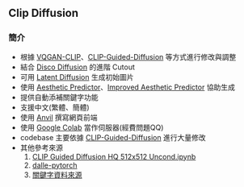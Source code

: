 ## Clip Diffusion

### 簡介
- 根據 [VQGAN-CLIP](https://colab.research.google.com/drive/1go6YwMFe5MX6XM9tv-cnQiSTU50N9EeT?fbclid=IwAR30ZqxIJG0-2wDukRydFA3jU5OpLHrlC_Sg1iRXqmoTkEhaJtHdRi6H7AI)、[CLIP-Guided-Diffusion](https://github.com/afiaka87/clip-guided-diffusion) 等方式進行修改與調整
- 結合 [Disco Diffusion](https://github.com/alembics/disco-diffusion) 的進階 Cutout
- 可用 [Latent Diffusion](https://github.com/CompVis/latent-diffusion) 生成初始圖片
- 使用 [Aesthetic Predictor](https://github.com/LAION-AI/aesthetic-predictor)、[Improved Aesthetic Predictor](https://github.com/christophschuhmann/improved-aesthetic-predictor) 協助生成
- 提供自動添補關鍵字功能
- 支援中文(繁體、簡體)
- 使用 [Anvil](https://anvil.works/) 撰寫網頁前端
- 使用 [Google Colab](https://colab.research.google.com/notebooks/welcome.ipynb?hl=zh-tw) 當作伺服器(經費問題QQ)
- codebase 主要依據 [CLIP-Guided-Diffusion](https://github.com/afiaka87/clip-guided-diffusion) 進行大量修改
- 其他參考來源
  1. [CLIP Guided Diffusion HQ 512x512 Uncond.ipynb](https://colab.research.google.com/drive/1QBsaDAZv8np29FPbvjffbE1eytoJcsgA)
  2. [dalle-pytorch](https://github.com/lucidrains/DALLE-pytorch)
  3. [關鍵字資料來源](https://docs.google.com/spreadsheets/d/1j7zaDi_PkndizQ2pL8B_yMcwfKUdE6tSMhL31bYtJNs/edit#gid=0)